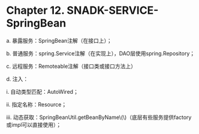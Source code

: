 # Chapter 12. SNADK-SERVICE-SpringBean

a. 暴露服务：SpringBean注解（在接口上）；

b. 普通服务：spring.Service注解（在实现上），DAO层使用spring.Repository；

c. 远程服务：Remoteable注解（接口类或接口方法上）

d. 注入：

  i. 自动类型匹配：AutoWired；







  ii. 指定名称：Resource；







  iii. 动态获取：SpringBeanUtil.getBeanByName\\\(\\\)（底层有些服务提供factory或impl可以直接使用）；



